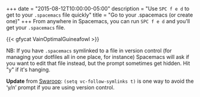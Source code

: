 +++
date = "2015-08-12T10:00:00-05:00"
description = "Use `SPC f e d` to get to your `.spacemacs` file quickly"
title = "Go to your .spacemacs (or create one)"
+++
From anywhere in Spacemacs, you can run `SPC f e d` and you'll get your
`.spacemacs` file.

{{< gfycat VainOptimalGuineafowl >}}

NB: If you have `.spacemacs` symlinked to a file in version control (for
managing your dotfiles all in one place, for instance) Spacemacs will ask if
you want to edit that file instead, but the prompt sometimes get hidden. Hit
"y" if it's hanging.

**Update** from [Swaroop](https://twitter.com/swaroopch): `(setq
vc-follow-symlinks t)` is one way to avoid the &lsquo;y/n&rsquo; prompt if you
are using version control.

